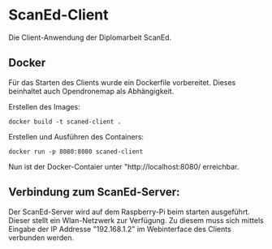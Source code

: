 # ScanEd-Client

Die Client-Anwendung der Diplomarbeit ScanEd.

## Docker

Für das Starten des Clients wurde ein Dockerfile vorbereitet. 
Dieses beinhaltet auch Opendronemap als Abhängigkeit. 

Erstellen des Images:
 
```
docker build -t scaned-client .
```

Erstellen und Ausführen des Containers:

```
docker run -p 8080:8080 scaned-client 
```

Nun ist der Docker-Contaier unter "http://localhost:8080/ erreichbar.

## Verbindung zum ScanEd-Server:

Der ScanEd-Server wird auf dem Raspberry-Pi beim starten ausgeführt. 
Dieser stellt ein Wlan-Netzwerk zur Verfügung. Zu diesem muss sich 
mittels Eingabe der IP Addresse "192.168.1.2" im Webinterface
des Clients verbunden werden. 